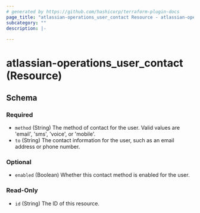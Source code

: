```yaml
---
# generated by https://github.com/hashicorp/terraform-plugin-docs
page_title: "atlassian-operations_user_contact Resource - atlassian-operations"
subcategory: ""
description: |-
  
---
```


# atlassian-operations_user_contact (Resource)





<!-- schema generated by tfplugindocs -->
## Schema

### Required

- `method` (String) The method of contact for the user. Valid values are 'email', 'sms', 'voice', or 'mobile'.
- `to` (String) The contact information for the user, such as an email address or phone number.

### Optional

- `enabled` (Boolean) Whether this contact method is enabled for the user.

### Read-Only

- `id` (String) The ID of this resource.
